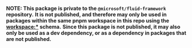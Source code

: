 **NOTE: This package is private to the `@microsoft/fluid-framework` repository.**
**It is not published, and therefore may only be used in packages within the same pnpm workspace in this repo using the [workspace:\*](https://pnpm.io/workspaces#workspace-protocol-workspace) schema.**
**Since this package is not published, it may also only be used as a dev dependency, or as a dependency in packages that are not published.**
